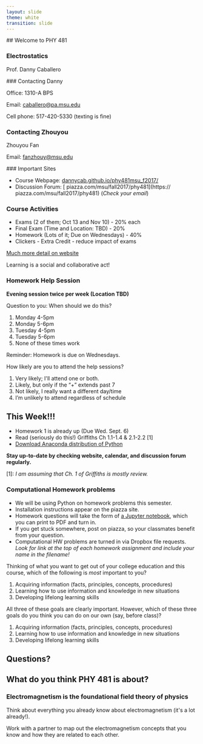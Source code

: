 ```yaml
---
layout: slide
theme: white
transition: slide
---
```


<section data-markdown>
## Welcome to PHY 481

### Electrostatics

Prof. Danny Caballero

</section>

<section data-markdown>
### Contacting Danny

Office: 1310-A BPS

Email: <caballero@pa.msu.edu>

Cell phone: 517-420-5330 (texting is fine)

### Contacting Zhouyou

Zhouyou Fan

Email: <fanzhouy@msu.edu>

</section>

<section data-markdown>
### Important Sites

* Course Webpage: [dannycab.github.io/phy481msu_f2017/](http://dannycab.github.io/phy481msu_f2017/)
* Discussion Forum: [
piazza.com/msu/fall2017/phy481](https://
piazza.com/msu/fall2017/phy481) (*Check your email*)

</section>

<section data-markdown>

### Course Activities
* Exams (2 of them; Oct 13 and Nov 10) - 20% each
* Final Exam (Time and Location: TBD) - 20%
* Homework (Lots of it; Due on Wednesdays) - 40%
* Clickers - Extra Credit - reduce impact of exams

[Much more detail on website](http://dannycab.github.io/phy481msu_f2017/)

</section>

<section data-markdown>

Learning is a social and collaborative act!

### Homework Help Session

**Evening session twice per week (Location TBD)**

Question to you: When should we do this?

1. Monday 4-5pm
2. Monday 5-6pm
3. Tuesday 4-5pm
4. Tuesday 5-6pm
5. None of these times work

Reminder: Homework is due on Wednesdays.

</section>

<section data-markdown>

How likely are you to attend the help sessions?

1. Very likely; I'll attend one or both.
2. Likely, but only if the “+” extends past 7
3. Not likely, I really want a different day/time
4. I’m unlikely to attend regardless of schedule

</section>

<section data-markdown>

## This Week!!!

* Homework 1 is already up (Due Wed. Sept. 6)
* Read (seriously do this!) Griffiths Ch 1.1-1.4 & 2.1-2.2 [1]
* [Download Anaconda distribution of Python](https://www.continuum.io/downloads)

**Stay up-to-date by checking website, calendar, and discussion forum regularly.**

[1]: *I am assuming that Ch. 1 of Griffiths is mostly review.*

</section>

<section data-markdown>

### Computational Homework problems

* We will be using Python on homework problems this semester.
* Installation instructions appear on the piazza site.
* Homework questions will take the form of [a Jupyter notebook](https://github.com/dannycab/phy481msu/blob/gh-pages/jupyter/HW1-GradientProblem.ipynb), which you can print to PDF and turn in.
* If you get stuck somewhere, post on piazza, so your classmates benefit from your question.
* Computational HW problems are turned in via Dropbox file requests. *Look for link at the top of each homework assignment and include your name in the filename!*

</section>


<section data-markdown>

Thinking of what you want to get out of your college education and this course, which of the following is *most* important to you?

1. Acquiring information (facts, principles, concepts, procedures)
2. Learning how to use information and knowledge in new situations
3. Developing lifelong learning skills

</section>

<section data-markdown>

All three of these goals are clearly important. However,  which of these three goals do you think you can do on our own (say, before class)?

1. Acquiring information (facts, principles, concepts, procedures)
2. Learning how to use information and knowledge in new situations
3. Developing lifelong learning skills

</section>

<section data-markdown>

# Questions?

</section>

<section data-markdown>

## What do you think PHY 481 is about?

</section>

<section data-markdown>

### Electromagnetism is the foundational field theory of physics

Think about everything you already know about electromagnetism (it's a lot already!).

Work with a partner to map out the electromagnetism concepts that you know and how they are related to each other.

</section>
